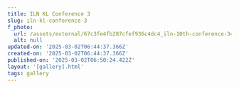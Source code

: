 ```yaml
---
title: ILN KL Conference 3
slug: iln-kl-conference-3
f_photo:
  url: /assets/external/67c3fe4fb287cfef936c4dc4_iln-10th-conference-34-scaled.jpg
  alt: null
updated-on: '2025-03-02T06:44:37.366Z'
created-on: '2025-03-02T06:44:37.366Z'
published-on: '2025-03-02T06:50:24.422Z'
layout: '[gallery].html'
tags: gallery
---
```



